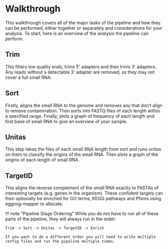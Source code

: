 # Walkthrough

This walkthrough covers all of the major tasks of the pipeline and how they can be performed, either together or separately and considerations for your analysis. To start, here is an overview of the analysis the pipeline can perform:

## Trim

This filters low quality ends, trims 5' adapters and then trims 3' adapters. Any reads without a detectable 3' adapter are removed, as they may not cover a full small RNA.

## Sort

Firstly, aligns the small RNA to the genome and removes any that don’t align to remove contamination. Then sorts into FASTQ files of each length within a specified range. Finally, plots a graph of frequency of each length and first base of small RNA to give an overview of your sample.

## Unitas

This step takes the files of each small RNA length from sort and runs unitas on them to classify the origins of the small RNA. Then plots a graph of the origins of each length of small RNA.

## TargetID

This aligns the reverse complement of the small RNA exactly to FASTAs of interesting targets (e.g. genes in the organism). These confident targets can then optionally be enriched for GO terms, KEGG pathways and Pfams using eggnog-mapper to allocate.

!!! note "Pipeline Stage Ordering"
    While you do not have to run all of these parts of the pipeline, they will always run in the order:

    Trim -> Sort -> Unitas -> TargetID -> Enrich 

    If you want to do a different order you will need to write multiple config files and run the pipeline multiple times.
